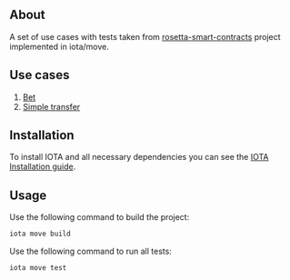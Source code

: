 ## About

A set of use cases with tests taken from [rosetta-smart-contracts](https://github.com/blockchain-unica/rosetta-smart-contracts) project implemented in iota/move.

## Use cases

1. [Bet](contracts/bet)
2. [Simple transfer](contracts/simple_transfer)

## Installation

To install IOTA and all necessary dependencies you can see the [IOTA Installation guide](https://docs.iota.org/developer/getting-started/install-iota).

## Usage

Use the following command to build the project:

```bash
iota move build
```

Use the following command to run all tests:

```bash
iota move test
```
